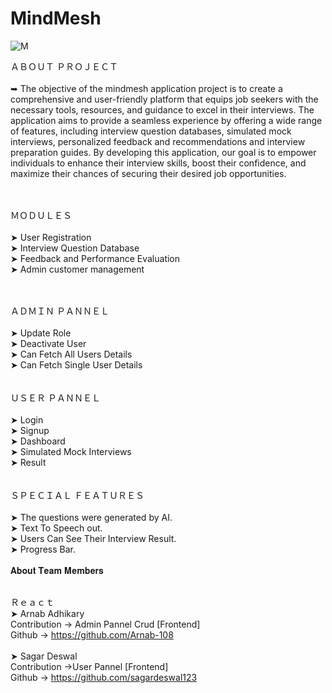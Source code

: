 # MindMesh

![M](https://github.com/ritikrana0169/MindMesh/assets/99540875/6a1577ca-ab4d-4520-9df7-58b5abaa614d)
<br>

ＡＢＯＵＴ ＰＲＯＪＥＣＴ<br><br>
➥
The objective of the mindmesh application project is to create a comprehensive and user-friendly platform that equips job seekers with the necessary tools, resources, and guidance to excel in their interviews. The application aims to provide a seamless experience by offering a wide range of features, including interview question databases, simulated mock interviews, personalized feedback and recommendations and interview preparation guides. By developing this application, our goal is to empower individuals to enhance their interview skills, boost their confidence, and maximize their chances of securing their desired job opportunities.

<br><br>
ＭＯＤＵＬＥＳ <br><br>
➤  User Registration <br>
➤  Interview Question Database<br>
➤  Feedback and Performance Evaluation<br>
➤  Admin customer management <br>

<br>
<br>
ＡＤＭＩＮ ＰＡＮＮＥＬ
<br>
<br>
➤ Update Role<br>
➤ Deactivate User<br>
➤ Can Fetch All Users Details<br>
➤ Can Fetch Single User Details<br>
<br><br>
ＵＳＥＲ ＰＡＮＮＥＬ
<br>
<br>
➤ Login <br>
➤ Signup<br>
➤ Dashboard<br>
➤ Simulated Mock Interviews<br>
➤ Result <br>
<br>
<br>
ＳＰＥＣＩＡＬ ＦＥＡＴＵＲＥＳ<br><br>
➤ The questions were generated by AI.<br>
➤ Text To Speech out.<br>
➤ Users Can See Their Interview Result.<br>
➤ Progress Bar.<br><br>
𝐀𝐛𝐨𝐮𝐭 𝐓𝐞𝐚𝐦 𝐌𝐞𝐦𝐛𝐞𝐫𝐬  <br><br>

Ｒｅａｃｔ<br>
➤ Arnab Adhikary <br>Contribution -> Admin Pannel Crud [Frontend] <br> Github -> https://github.com/Arnab-108<br><br>
➤ Sagar Deswal  <br> Contribution ->User Pannel  [Frontend]       <br>   Github -> https://github.com/sagardeswal123
